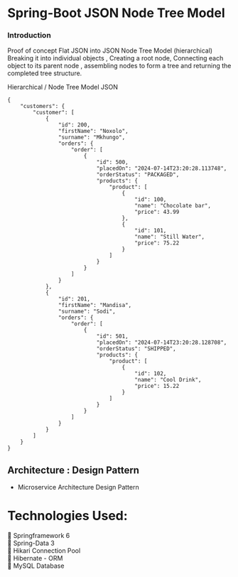 # Spring-Boot JSON Node Tree Model
### Introduction
Proof of concept Flat JSON into JSON Node Tree Model (hierarchical)
Breaking it into individual objects ,
Creating a root node, Connecting each object to its parent node ,
assembling nodes to form a tree and returning the completed tree structure.

 Hierarchical / Node Tree Model JSON
```
{
	"customers": {
		"customer": [
			{
				"id": 200,
				"firstName": "Noxolo",
				"surname": "Mkhungo",
				"orders": {
					"order": [
						{
							"id": 500,
							"placedOn": "2024-07-14T23:20:28.113748",
							"orderStatus": "PACKAGED",
							"products": {
								"product": [
									{
										"id": 100,
										"name": "Chocolate bar",
										"price": 43.99
									},
									{
										"id": 101,
										"name": "Still Water",
										"price": 75.22
									}
								]
							}
						}
					]
				}
			},
			{
				"id": 201,
				"firstName": "Mandisa",
				"surname": "Sodi",
				"orders": {
					"order": [
						{
							"id": 501,
							"placedOn": "2024-07-14T23:20:28.128708",
							"orderStatus": "SHIPPED",
							"products": {
								"product": [
									{
										"id": 102,
										"name": "Cool Drink",
										"price": 15.22
									}
								]
							}
						}
					]
				}
			}
		]
	}
}
```

## Architecture : Design Pattern
- Microservice Architecture Design Pattern

# Technologies Used:

🔘   Springframework 6 <br/>
🔘   Spring-Data 3 <br/>
🔘   Hikari Connection Pool <br/>
🔘   Hibernate - ORM <br/>
🔘   MySQL Database <br/>
